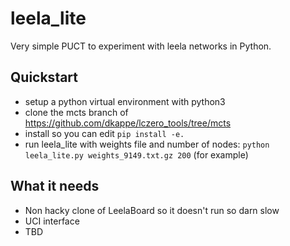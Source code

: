 # leela_lite

Very simple PUCT to experiment with leela networks in Python.

## Quickstart

- setup a python virtual environment with python3
- clone the mcts branch of https://github.com/dkappe/lczero_tools/tree/mcts
- install so you can edit `pip install -e.`
- run leela_lite with weights file and number of nodes: `python leela_lite.py weights_9149.txt.gz 200` (for example)

## What it needs

- Non hacky clone of LeelaBoard so it doesn't run so darn slow
- UCI interface
- TBD
